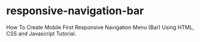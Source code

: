 # responsive-navigation-bar
How To Create Mobile First Responsive Navigation Menu (Bar) Using HTML, CSS and Javascript Tutorial. 

